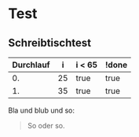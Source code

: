# Test

## Schreibtischtest

| Durchlauf | i   | i < 65 | !done |
|-----------|-----|--------|-------|
| 0.        | 25  | true   | true  |
| 1.        | 35  | true   | true  |



Bla und blub und so:

> So oder so.
